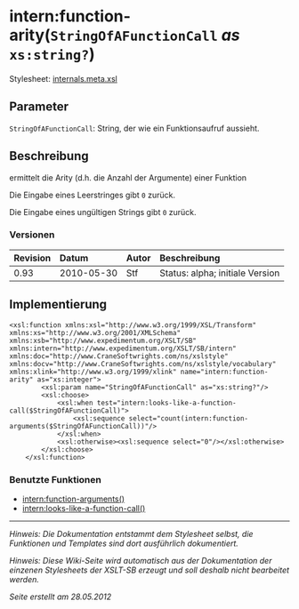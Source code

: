 # intern:function-arity(`StringOfAFunctionCall` _as_ `xs:string?`) #

Stylesheet: [internals.meta.xsl](http://code.google.com/p/xslt-sb/source/browse/trunk/xslt-sb/internals.meta.xsl)

## Parameter ##
`StringOfAFunctionCall`: String, der wie ein Funktionsaufruf aussieht.



## Beschreibung ##
ermittelt die Arity (d.h. die Anzahl der Argumente) einer Funktion

Die Eingabe eines Leerstringes gibt `0` zurück.

Die Eingabe eines ungültigen Strings gibt `0` zurück.

### Versionen ###
| Revision | Datum | Autor | Beschreibung |
|:---------|:------|:------|:-------------|
| 0.93 | 2010-05-30 | Stf |   Status: alpha;   initiale Version   |


## Implementierung ##
```
<xsl:function xmlns:xsl="http://www.w3.org/1999/XSL/Transform" xmlns:xs="http://www.w3.org/2001/XMLSchema" xmlns:xsb="http://www.expedimentum.org/XSLT/SB" xmlns:intern="http://www.expedimentum.org/XSLT/SB/intern" xmlns:doc="http://www.CraneSoftwrights.com/ns/xslstyle" xmlns:docv="http://www.CraneSoftwrights.com/ns/xslstyle/vocabulary" xmlns:xlink="http://www.w3.org/1999/xlink" name="intern:function-arity" as="xs:integer">
		<xsl:param name="StringOfAFunctionCall" as="xs:string?"/>
		<xsl:choose>
			<xsl:when test="intern:looks-like-a-function-call($StringOfAFunctionCall)">
				<xsl:sequence select="count(intern:function-arguments($StringOfAFunctionCall))"/>
			</xsl:when>
			<xsl:otherwise><xsl:sequence select="0"/></xsl:otherwise>
		</xsl:choose>
	</xsl:function>
```

### Benutzte Funktionen ###
  * [intern:function-arguments()](intern_function_arguments.md)
  * [intern:looks-like-a-function-call()](intern_looks_like_a_function_call.md)


---


_Hinweis: Die Dokumentation entstammt dem Stylesheet selbst, die Funktionen und Templates sind dort ausführlich dokumentiert._

_Hinweis: Diese Wiki-Seite wird automatisch aus der Dokumentation der einzenen Stylesheets der XSLT-SB erzeugt und soll deshalb nicht bearbeitet werden._

_Seite erstellt am 28.05.2012_
